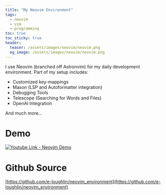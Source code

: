 ```yaml
---
title: "My Neovim Environment"
tags:
  - neovim
  - vim
  - programming
toc: true
toc_sticky: true
header:
  teaser: /assets/images/neovim/neovim.png
  og_image: /assets/images/neovim/neovim.png
---
```


I use Neovim (branched off Astronvim) for my daily development environment. Part of my setup includes:

- Customized key-mappings
- Mason (LSP and Autoformatter integration)
- Debugging Tools
- Telescope (Searching for Words and Files)
- OpenAI Integration

And much more...

# Demo

[![Youtube Link - Neovim Demo](https://img.youtube.com/vi/SO5PIPHvMyY/0.jpg)](https://www.youtube.com/watch?v=SO5PIPHvMyY)

# Github Source 

[https://github.com/e-loughlin/neovim_environment](https://github.com/e-loughlin/neovim_environment)

